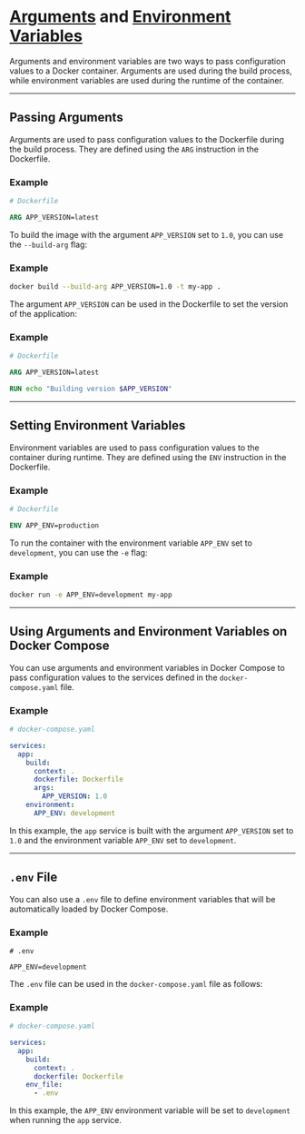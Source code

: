 # [Arguments](https://docs.docker.com/build/guide/build-args/) and [Environment Variables](https://docs.docker.com/compose/environment-variables/set-environment-variables/)

Arguments and environment variables are two ways to pass configuration values to a Docker container. Arguments are used during the build process, while environment variables are used during the runtime of the container.

---

## Passing Arguments

Arguments are used to pass configuration values to the Dockerfile during the build process. They are defined using the `ARG` instruction in the Dockerfile.

### Example
```dockerfile
# Dockerfile

ARG APP_VERSION=latest
```

To build the image with the argument `APP_VERSION` set to `1.0`, you can use the `--build-arg` flag:

### Example
```bash
docker build --build-arg APP_VERSION=1.0 -t my-app .
```

The argument `APP_VERSION` can be used in the Dockerfile to set the version of the application:

### Example
```dockerfile
# Dockerfile

ARG APP_VERSION=latest

RUN echo "Building version $APP_VERSION"
```

---

## Setting Environment Variables

Environment variables are used to pass configuration values to the container during runtime. They are defined using the `ENV` instruction in the Dockerfile.

### Example
```dockerfile
# Dockerfile

ENV APP_ENV=production
```

To run the container with the environment variable `APP_ENV` set to `development`, you can use the `-e` flag:

### Example
```bash
docker run -e APP_ENV=development my-app
```

---

## Using Arguments and Environment Variables on Docker Compose

You can use arguments and environment variables in Docker Compose to pass configuration values to the services defined in the `docker-compose.yaml` file.

### Example
```yaml
# docker-compose.yaml

services:
  app:
    build:
      context: .
      dockerfile: Dockerfile
      args:
        APP_VERSION: 1.0
    environment:
      APP_ENV: development
```

In this example, the `app` service is built with the argument `APP_VERSION` set to `1.0` and the environment variable `APP_ENV` set to `development`.

---

## `.env` File

You can also use a `.env` file to define environment variables that will be automatically loaded by Docker Compose.

### Example
```env
# .env

APP_ENV=development
```

The `.env` file can be used in the `docker-compose.yaml` file as follows:

### Example
```yaml
# docker-compose.yaml

services:
  app:
    build:
      context: .
      dockerfile: Dockerfile
    env_file:
      - .env
```

In this example, the `APP_ENV` environment variable will be set to `development` when running the `app` service.
